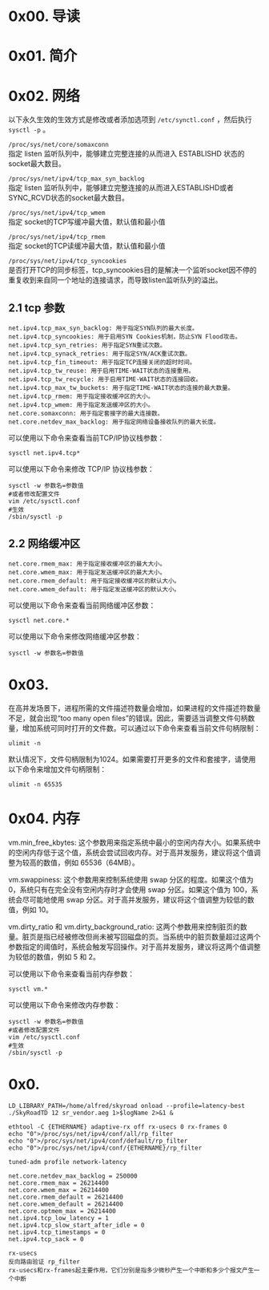 # 0x00. 导读

# 0x01. 简介

# 0x02. 网络

以下永久生效的生效方式是修改或者添加选项到 `/etc/synctl.conf` ，然后执行 `sysctl -p` 。

`/proc/sys/net/core/somaxconn`  
指定 listen 监听队列中，能够建立完整连接的从而进入 ESTABLISHD 状态的socket最大数目。

`/proc/sys/net/ipv4/tcp_max_syn_backlog`  
指定 listen 监听队列中，能够建立完整连接的从而进入ESTABLISHD或者SYNC_RCVD状态的socket最大数目。

`/proc/sys/net/ipv4/tcp_wmem`  
指定 socket的TCP写缓冲最大值，默认值和最小值

`/proc/sys/net/ipv4/tcp_rmem`  
指定 socket的TCP读缓冲最大值，默认值和最小值  

`/proc/sys/net/ipv4/tcp_syncookies`  
是否打开TCP的同步标签，tcp_syncookies目的是解决一个监听socket因不停的重复收到来自同一个地址的连接请求，而导致listen监听队列的溢出。

## 2.1 tcp 参数

```
net.ipv4.tcp_max_syn_backlog: 用于指定SYN队列的最大长度。
net.ipv4.tcp_syncookies: 用于启用SYN Cookies机制，防止SYN Flood攻击。
net.ipv4.tcp_syn_retries: 用于指定SYN重试次数。
net.ipv4.tcp_synack_retries: 用于指定SYN/ACK重试次数。
net.ipv4.tcp_fin_timeout: 用于指定TCP连接关闭的超时时间。
net.ipv4.tcp_tw_reuse: 用于启用TIME-WAIT状态的连接重用。
net.ipv4.tcp_tw_recycle: 用于启用TIME-WAIT状态的连接回收。
net.ipv4.tcp_max_tw_buckets: 用于指定TIME-WAIT状态的连接的最大数量。
net.ipv4.tcp_rmem: 用于指定接收缓冲区的大小。
net.ipv4.tcp_wmem: 用于指定发送缓冲区的大小。
net.core.somaxconn: 用于指定套接字的最大连接数。
net.core.netdev_max_backlog: 用于指定网络设备接收队列的最大长度。
```

可以使用以下命令来查看当前TCP/IP协议栈参数：

`sysctl net.ipv4.tcp*`

可以使用以下命令来修改 TCP/IP 协议栈参数：

```
sysctl -w 参数名=参数值
#或者修改配置文件
vim /etc/sysctl.conf
#生效
/sbin/sysctl -p
```

## 2.2 网络缓冲区

```
net.core.rmem_max: 用于指定接收缓冲区的最大大小。
net.core.wmem_max: 用于指定发送缓冲区的最大大小。
net.core.rmem_default: 用于指定接收缓冲区的默认大小。
net.core.wmem_default: 用于指定发送缓冲区的默认大小。
```
可以使用以下命令来查看当前网络缓冲区参数：

`sysctl net.core.*`

可以使用以下命令来修改网络缓冲区参数：

`sysctl -w 参数名=参数值`

# 0x03. 

在高并发场景下，进程所需的文件描述符数量会增加，如果进程的文件描述符数量不足，就会出现“too many open files”的错误。因此，需要适当调整文件句柄数量，增加系统可同时打开的文件数。可以通过以下命令来查看当前文件句柄限制：

`ulimit -n`

默认情况下，文件句柄限制为1024。如果需要打开更多的文件和套接字，请使用以下命令来增加文件句柄限制：

`ulimit -n 65535`

# 0x04. 内存

vm.min_free_kbytes: 这个参数用来指定系统中最小的空闲内存大小。如果系统中的空闲内存低于这个值，系统会尝试回收内存。对于高并发服务，建议将这个值调整为较高的数值，例如 65536（64MB）。

vm.swappiness: 这个参数用来控制系统使用 swap 分区的程度。如果这个值为 0，系统只有在完全没有空闲内存时才会使用 swap 分区。如果这个值为 100，系统会尽可能地使用 swap 分区。对于高并发服务，建议将这个值调整为较低的数值，例如 10。

vm.dirty_ratio 和 vm.dirty_background_ratio: 这两个参数用来控制脏页的数量。脏页是指已经被修改但尚未被写回磁盘的页。当系统中的脏页数量超过这两个参数指定的阈值时，系统会触发写回操作。对于高并发服务，建议将这两个值调整为较低的数值，例如 5 和 2。

可以使用以下命令来查看当前内存参数：

`sysctl vm.*`

可以使用以下命令来修改内存参数：

```
sysctl -w 参数名=参数值
#或者修改配置文件
vim /etc/sysctl.conf
#生效
/sbin/sysctl -p
```

# 0x0. 

```
LD_LIBRARY_PATH=/home/alfred/skyroad onload --profile=latency-best ./SkyRoadTD 12 sr_vendor.aeg 1>$logName 2>&1 &

ethtool -C {ETHERNAME} adaptive-rx off rx-usecs 0 rx-frames 0
echo "0">/proc/sys/net/ipv4/conf/all/rp_filter
echo "0">/proc/sys/net/ipv4/conf/default/rp_filter
echo "0">/proc/sys/net/ipv4/conf/{ETHERNAME}/rp_filter

tuned-adm profile network-latency

net.core.netdev_max_backlog = 250000
net.core.rmem_max = 26214400
net.core.wmem_max = 26214400
net.core.rmem_default = 26214400
net.core.wmem_default = 26214400
net.core.optmem_max = 26214400
net.ipv4.tcp_low_latency = 1
net.ipv4.tcp_slow_start_after_idle = 0
net.ipv4.tcp_timestamps = 0
net.ipv4.tcp_sack = 0

rx-usecs
反向路由验证 rp_filter
rx-usecs和rx-frames起主要作用，它们分别是指多少微秒产生一个中断和多少个报文产生一个中断
```

